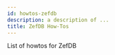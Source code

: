 ```yaml
---
id: howtos-zefdb
description: a description of ...
title: ZefDB How-Tos
---
```


List of howtos for ZefDB